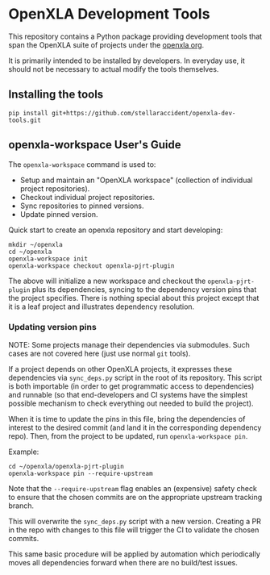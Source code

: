 # OpenXLA Development Tools

This repository contains a Python package providing development tools
that span the OpenXLA suite of projects under the [openxla org](https://github.com/openxla).

It is primarily intended to be installed by developers. In everyday use,
it should not be necessary to actual modify the tools themselves.

## Installing the tools

```
pip install git+https://github.com/stellaraccident/openxla-dev-tools.git
```

## openxla-workspace User's Guide

The `openxla-workspace` command is used to:

* Setup and maintain an "OpenXLA workspace" (collection of individual project
  repositories).
* Checkout individual project repositories.
* Sync repositories to pinned versions.
* Update pinned version.

Quick start to create an openxla repository and start developing:

```
mkdir ~/openxla
cd ~/openxla
openxla-workspace init
openxla-workspace checkout openxla-pjrt-plugin
```

The above will initialize a new workspace and checkout the `openxla-pjrt-plugin`
plus its dependencies, syncing to the dependency version pins that the project
specifies. There is nothing special about this project except that it is a
leaf project and illustrates dependency resolution.

### Updating version pins

NOTE: Some projects manage their dependencies via submodules. Such cases are
not covered here (just use normal `git` tools).

If a project depends on other OpenXLA projects, it expresses these dependencies
via `sync_deps.py` script in the root of its repository. This script is both
importable (in order to get programmatic access to dependencies) and runnable
(so that end-developers and CI systems have the simplest possible mechanism
to check everything out needed to build the project).

When it is time to update the pins in this file, bring the dependencies of
interest to the desired commit (and land it in the corresponding dependency
repo). Then, from the project to be updated, run `openxla-workspace pin`.

Example:

```
cd ~/openxla/openxla-pjrt-plugin
openxla-workspace pin --require-upstream
```

Note that the `--require-upstream` flag enables an (expensive) safety check
to ensure that the chosen commits are on the appropriate upstream tracking
branch.

This will overwrite the `sync_deps.py` script with a new version. Creating a
PR in the repo with changes to this file will trigger the CI to validate the
chosen commits.

This same basic procedure will be applied by automation which periodically
moves all dependencies forward when there are no build/test issues.
